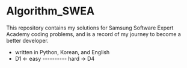 # Algorithm_SWEA

This repository contains my solutions for Samsung Software Expert Academy coding problems, and is
a record of my journey to become a better developer.

* written in Python, Korean, and English
* D1 ← easy ---------- hard → D4
